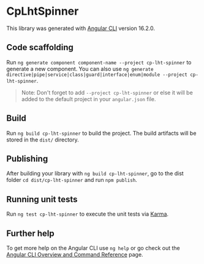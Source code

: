 # CpLhtSpinner

This library was generated with [Angular CLI](https://github.com/angular/angular-cli) version 16.2.0.

## Code scaffolding

Run `ng generate component component-name --project cp-lht-spinner` to generate a new component. You can also use `ng generate directive|pipe|service|class|guard|interface|enum|module --project cp-lht-spinner`.
> Note: Don't forget to add `--project cp-lht-spinner` or else it will be added to the default project in your `angular.json` file. 

## Build

Run `ng build cp-lht-spinner` to build the project. The build artifacts will be stored in the `dist/` directory.

## Publishing

After building your library with `ng build cp-lht-spinner`, go to the dist folder `cd dist/cp-lht-spinner` and run `npm publish`.

## Running unit tests

Run `ng test cp-lht-spinner` to execute the unit tests via [Karma](https://karma-runner.github.io).

## Further help

To get more help on the Angular CLI use `ng help` or go check out the [Angular CLI Overview and Command Reference](https://angular.io/cli) page.
